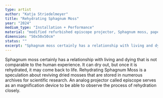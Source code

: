 ```yaml
---
type: artist
author: "Katja Striedelmeyer"
title: "Rehydrating Sphagnum Moss"
year: "2024"
medium_type: "Installation + Performance"
material: "modified refurbished episcope projector, Sphagnum moss, paper, petri dishes, grow light, water"
dimension: "50x50x50cm"
status: ""
excerpt: "Sphagnum moss certainly has a relationship with living and dying that is not comparable to the human experience. It can dry out, but once it is rehydrated, it may come back to life.Rehydrating Sphagnum Moss is a speculation about reviving dried mosses that are stored in numerous archives for scientific research. An analog projector called episcope serves as an magnification device to be able to observe the process of rehydration closely."
---
```

Sphagnum moss certainly has a relationship with living and dying that is not comparable to the human experience. It can dry out, but once it is rehydrated, it may come back to life.
Rehydrating Sphagnum Moss is a speculation about reviving dried mosses that are stored in numerous archives for scientific research. An analog projector called episcope serves as an magnification device to be able to observe the process of rehydration closely.

